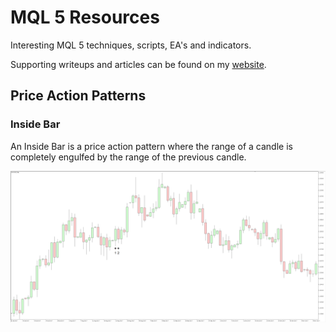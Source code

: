 # MQL 5 Resources

Interesting MQL 5 techniques, scripts, EA's and indicators.

Supporting writeups and articles can be found on my [website](https://scottedwards.tech/).

## Price Action Patterns

### Inside Bar

An Inside Bar is a price action pattern where the range of a candle is completely engulfed by the range of the previous candle.

![Inside Bar Pattern](ChartPatternImages/EURUSD_D1_Inside_Bar.png)
